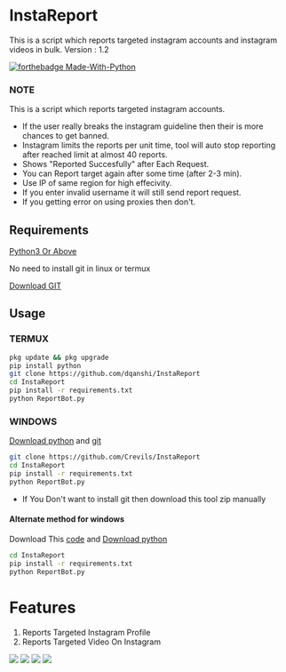 # InstaReport
This is a script which reports targeted instagram accounts and instagram videos in bulk.
Version : 1.2

[![forthebadge Made-With-Python](http://ForTheBadge.com/images/badges/made-with-python.svg)](https://www.python.org/)

### NOTE
This is a script which reports targeted instagram accounts. 

- If the user really breaks the instagram guideline then their is more chances to get banned. 
- Instagram limits the reports per unit time, tool will auto stop reporting after reached limit at almost 40 reports. 
- Shows "Reported Succesfully" after Each Request.
- You can Report target again after some time (after 2-3 min). 
- Use IP of same region for high effecivity. 
- If you enter invalid username it will still send report request. 
- If you getting error on using proxies then don't. 



## Requirements
[Python3 Or Above](https://www.python.org/downloads/)

No need to install git in linux or termux

[Download GIT](https://git-scm.com/downloads)

## Usage 

### TERMUX 
```bash
pkg update && pkg upgrade
pip install python
git clone https://github.com/dqanshi/InstaReport
cd InstaReport
pip install -r requirements.txt
python ReportBot.py
```

### WINDOWS
[Download python](https://www.python.org/downloads/) and [git](https://git-scm.com/downloads)
```bash
git clone https://github.com/Crevils/InstaReport 
cd InstaReport
pip install -r requirements.txt
python ReportBot.py
```
- If You Don't want to install git then download this tool zip manually

#### Alternate method for windows
Download This [code](https://github.com/Crevils/InstaReport/archive/master.zip) and [Download python](https://www.python.org/downloads/)
```bash
cd InstaReport
pip install -r requirements.txt
python ReportBot.py
```


# Features 
1. Reports Targeted Instagram Profile
2. Reports Targeted Video On Instagram


<a href="https://t.me/hackerExploits"><img src="https://img.shields.io/badge/Join-Telegram%20Channel-red.svg?logo=Telegram"></a>
<a href="https://t.me/hacker_Chatroom"><img src="https://img.shields.io/badge/Join-Telegram%20Group-blue.svg?logo=telegram"></a>
<a href="https://www.youtube.com/watch?v=7Z2dhGSUrT4"><img src="https://img.shields.io/badge/Video%20Tutorial-red.svg?logo=Youtube"></a>
<a href="https://t.me/hackerExploits"><img src="https://img.shields.io/badge/Reprt%20Bugs-greeen.svg?logo=Bugs"></a>

